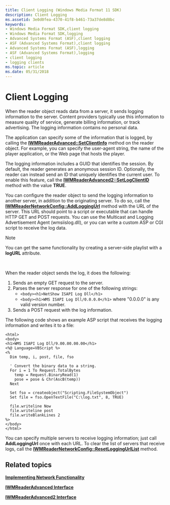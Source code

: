 ```yaml
---
title: Client Logging (Windows Media Format 11 SDK)
description: Client Logging
ms.assetid: 3e0d0fea-4370-41f8-b461-73a37de8d8bc
keywords:
- Windows Media Format SDK,client logging
- Windows Media Format SDK,logging
- Advanced Systems Format (ASF),client logging
- ASF (Advanced Systems Format),client logging
- Advanced Systems Format (ASF),logging
- ASF (Advanced Systems Format),logging
- client logging
- logging clients
ms.topic: article
ms.date: 05/31/2018
---
```


# Client Logging

When the reader object reads data from a server, it sends logging information to the server. Content providers typically use this information to measure quality of service, generate billing information, or track advertising. The logging information contains no personal data.

The application can specify some of the information that is logged, by calling the [**IWMReaderAdvanced::SetClientInfo**](/previous-versions/windows/desktop/api/Wmsdkidl/nf-wmsdkidl-iwmreaderadvanced-setclientinfo) method on the reader object. For example, you can specify the user-agent string, the name of the player application, or the Web page that hosts the player.

The logging information includes a GUID that identifies the session. By default, the reader generates an anonymous session ID. Optionally, the reader can instead send an ID that uniquely identifies the current user. To enable this feature, call the [**IWMReaderAdvanced2::SetLogClientID**](/previous-versions/windows/desktop/api/Wmsdkidl/nf-wmsdkidl-iwmreaderadvanced2-setlogclientid) method with the value **TRUE**.

You can configure the reader object to send the logging information to another server, in addition to the originating server. To do so, call the [**IWMReaderNetworkConfig::AddLoggingUrl**](/previous-versions/windows/desktop/api/Wmsdkidl/nf-wmsdkidl-iwmreadernetworkconfig-addloggingurl) method with the URL of the server. This URL should point to a script or executable that can handle HTTP GET and POST requests. You can use the Multicast and Logging Advertisement Agent (wmsiislog.dll), or you can write a custom ASP or CGI script to receive the log data.

> [!Note]  
> You can get the same functionality by creating a server-side playlist with a **logURL** attribute.

 

When the reader object sends the log, it does the following:

1.  Sends an empty GET request to the server.
2.  Parses the server response for one of the following strings:
    -   `<body><h1>NetShow ISAPI Log Dll</h1>`
    -   `<body><h1>WMS ISAPI Log Dll/0.0.0.0</h1>` where "0.0.0.0" is any valid version number.
3.  Sends a POST request with the log information.

The following code shows an example ASP script that receives the logging information and writes it to a file:


```
<html>
<body>
<h1>WMS ISAPI Log Dll/9.00.00.00.00</h1>
<%@ Language=VBScript %>
<%
  Dim temp, i, post, file, fso

  ' Convert the binary data to a string.
  For i = 1 To Request.TotalBytes
    temp = Request.BinaryRead(1)
    pose = pose & Chr(AscB(temp))
  Next

  Set fso = createobject("Scripting.FileSystemObject")
  Set file = fso.OpenTextFile("C:\log.txt", 8, TRUE)

  file.writeline Now
  file.writeline post
  file.writeBlankLines 2 
%>
</body>
</html>
```



You can specify multiple servers to receive logging information; just call **AddLoggingUrl** once with each URL. To clear the list of servers that receive logs, call the [**IWMReaderNetworkConfig::ResetLoggingUrlList**](/previous-versions/windows/desktop/api/Wmsdkidl/nf-wmsdkidl-iwmreadernetworkconfig-resetloggingurllist) method.

## Related topics

<dl> <dt>

[**Implementing Network Functionality**](implementing-network-functionality.md)
</dt> <dt>

[**IWMReaderAdvanced Interface**](/previous-versions/windows/desktop/api/wmsdkidl/nn-wmsdkidl-iwmreaderadvanced)
</dt> <dt>

[**IWMReaderAdvanced2 Interface**](/previous-versions/previous-versions/windows/desktop/api/wmsdkidl/nn-wmsdkidl-iwmreaderadvanced2)
</dt> </dl>

 

 




